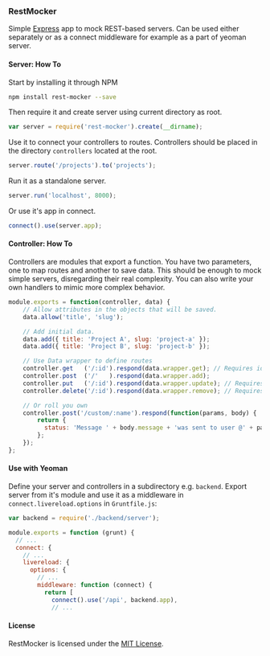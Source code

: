 ### RestMocker

Simple [Express](http://expressjs.com/) app to mock REST-based servers. Can be used either separately or as a connect middleware for example as a part of yeoman server.

#### Server: How To
Start by installing it through NPM

```bash
npm install rest-mocker --save
```

Then require it and create server using current directory as root.

```js
var server = require('rest-mocker').create(__dirname);
```

Use it to connect your controllers to routes. Controllers should be placed in the directory `controllers` located at the root.

```js
server.route('/projects').to('projects');
```

Run it as a standalone server.

```js
server.run('localhost', 8000);
```

Or use it's app in connect.

```js
connect().use(server.app);
```

#### Controller: How To

Controllers are modules that export a function. You have two parameters, one to map routes and another to save data. This should be enough to mock simple servers, disregarding their real complexity. You can also write your own handlers to mimic more complex behavior.

```js
module.exports = function(controller, data) {
    // Allow attributes in the objects that will be saved.
    data.allow('title', 'slug');

    // Add initial data.
    data.add({ title: 'Project A', slug: 'project-a' });
    data.add({ title: 'Project B', slug: 'project-b' });

    // Use Data wrapper to define routes
    controller.get   ('/:id').respond(data.wrapper.get); // Requires id param to work
    controller.post  ('/'   ).respond(data.wrapper.add);
    controller.put   ('/:id').respond(data.wrapper.update); // Requires id param to work
    controller.delete('/:id').respond(data.wrapper.remove); // Requires id param to work

    // Or roll you own
    controller.post('/custom/:name').respond(function(params, body) {
        return {
          status: 'Message ' + body.message + 'was sent to user @' + params['name']
        };
    });
};
```

#### Use with Yeoman

Define your server and controllers in a subdirectory e.g. `backend`. Export server from it's module and use it as a middleware in `connect.livereload.options` in `Gruntfile.js`:

```js
var backend = require('./backend/server');

module.exports = function (grunt) {
  // ...
  connect: {
    // ...
    livereload: {
      options: {
        // ...
        middleware: function (connect) {
          return [
            connect().use('/api', backend.app),
            // ...
```

#### License

RestMocker is licensed under the [MIT License](http://github.com/chernetsov0/rest-mocker/raw/master/LICENSE).
